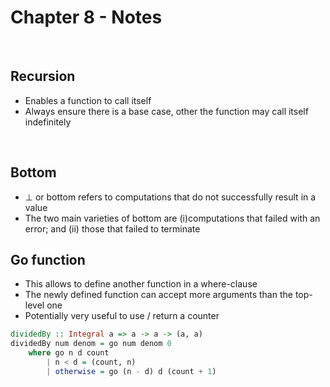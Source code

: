 # Chapter 8 - Notes

</br>

## Recursion
- Enables a function to call itself
- Always ensure there is a base case, other the function may call itself indefinitely

<br/>

## Bottom
- ⊥ or bottom refers to computations that do not successfully result in a value
- The two main varieties of bottom are (i)computations that failed with an error; and (ii) those that failed to terminate

## Go function
- This allows to define another function in a where-clause
- The newly defined function can accept more arguments than the top-level one
- Potentially very useful to use / return a counter

```haskell
dividedBy :: Integral a => a -> a -> (a, a) 
dividedBy num denom = go num denom 0
    where go n d count
        | n < d = (count, n)
        | otherwise = go (n - d) d (count + 1)
```